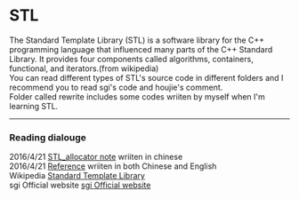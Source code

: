 # STL  
The Standard Template Library (STL) is a software library for the C++ programming language that influenced many parts of the C++ Standard Library. It provides four components called algorithms, containers, functional, and iterators.(from wikipedia)  
You can read different types of STL's source code in different folders and I recommend you to read sgi's code and houjie's comment.  
Folder called rewrite includes some codes wriiten by myself when I'm learning STL.  

---

### Reading dialouge

2016/4/21 [STL_allocator note](https://github.com/ECer23/stl/issues/1) wriiten in chinese   
2016/4/21 [Reference](https://github.com/ECer23/stl/issues/2) wriiten in both Chinese and English  
Wikipedia [Standard Template Library](https://en.wikipedia.org/wiki/Standard_Template_Library)  
sgi Official website [sgi Official website](https://www.sgi.com/tech/stl/download.html)  
